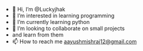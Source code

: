 - 👋 Hi, I’m @Luckyjhak
- 👀 I’m interested in learning programming 
- 🌱 I’m currently learning python
- 💞️ I’m looking to collaborate on small projects 
- and learn from them
- 📫 How to reach me aayushmishraj12@gmail.com

<!---
Luckyjhak/Luckyjhak is a ✨ special ✨ repository because its `README.md` (this file) appears on your GitHub profile.
You can click the Preview link to take a look at your changes.
--->
